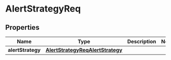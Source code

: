 # AlertStrategyReq

## Properties
Name | Type | Description | Notes
------------ | ------------- | ------------- | -------------
**alertStrategy** | [**AlertStrategyReqAlertStrategy**](AlertStrategyReqAlertStrategy.md) |  | 
